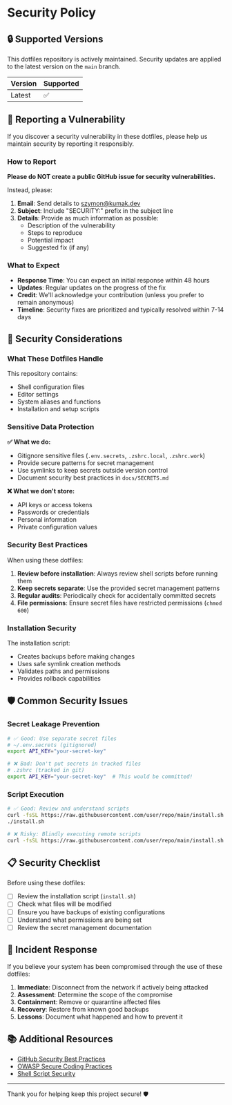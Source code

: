 # Security Policy

## 🔒 Supported Versions

This dotfiles repository is actively maintained. Security updates are applied to the latest version on the `main` branch.

| Version | Supported          |
| ------- | ------------------ |
| Latest  | :white_check_mark: |

## 🐛 Reporting a Vulnerability

If you discover a security vulnerability in these dotfiles, please help us maintain security by reporting it responsibly.

### How to Report

**Please do NOT create a public GitHub issue for security vulnerabilities.**

Instead, please:

1. **Email**: Send details to [szymon@kumak.dev](mailto:szymon@kumak.dev)
2. **Subject**: Include "SECURITY:" prefix in the subject line
3. **Details**: Provide as much information as possible:
   - Description of the vulnerability
   - Steps to reproduce
   - Potential impact
   - Suggested fix (if any)

### What to Expect

- **Response Time**: You can expect an initial response within 48 hours
- **Updates**: Regular updates on the progress of the fix
- **Credit**: We'll acknowledge your contribution (unless you prefer to remain anonymous)
- **Timeline**: Security fixes are prioritized and typically resolved within 7-14 days

## 🔐 Security Considerations

### What These Dotfiles Handle

This repository contains:
- Shell configuration files
- Editor settings
- System aliases and functions
- Installation and setup scripts

### Sensitive Data Protection

**✅ What we do:**
- Gitignore sensitive files (`.env.secrets`, `.zshrc.local`, `.zshrc.work`)
- Provide secure patterns for secret management
- Use symlinks to keep secrets outside version control
- Document security best practices in `docs/SECRETS.md`

**❌ What we don't store:**
- API keys or access tokens
- Passwords or credentials
- Personal information
- Private configuration values

### Security Best Practices

When using these dotfiles:

1. **Review before installation**: Always review shell scripts before running them
2. **Keep secrets separate**: Use the provided secret management patterns
3. **Regular audits**: Periodically check for accidentally committed secrets
4. **File permissions**: Ensure secret files have restricted permissions (`chmod 600`)

### Installation Security

The installation script:
- Creates backups before making changes
- Uses safe symlink creation methods
- Validates paths and permissions
- Provides rollback capabilities

## 🛡️ Common Security Issues

### Secret Leakage Prevention

```bash
# ✅ Good: Use separate secret files
# ~/.env.secrets (gitignored)
export API_KEY="your-secret-key"

# ❌ Bad: Don't put secrets in tracked files
# .zshrc (tracked in git)
export API_KEY="your-secret-key"  # This would be committed!
```

### Script Execution

```bash
# ✅ Good: Review and understand scripts
curl -fsSL https://raw.githubusercontent.com/user/repo/main/install.sh | less
./install.sh

# ❌ Risky: Blindly executing remote scripts
curl -fsSL https://raw.githubusercontent.com/user/repo/main/install.sh | bash
```

## 📋 Security Checklist

Before using these dotfiles:

- [ ] Review the installation script (`install.sh`)
- [ ] Check what files will be modified
- [ ] Ensure you have backups of existing configurations
- [ ] Understand what permissions are being set
- [ ] Review the secret management documentation

## 🚨 Incident Response

If you believe your system has been compromised through the use of these dotfiles:

1. **Immediate**: Disconnect from the network if actively being attacked
2. **Assessment**: Determine the scope of the compromise
3. **Containment**: Remove or quarantine affected files
4. **Recovery**: Restore from known good backups
5. **Lessons**: Document what happened and how to prevent it

## 📚 Additional Resources

- [GitHub Security Best Practices](https://docs.github.com/en/code-security)
- [OWASP Secure Coding Practices](https://owasp.org/www-project-secure-coding-practices-quick-reference-guide/)
- [Shell Script Security](https://github.com/anordal/shellharden/blob/master/how_to_do_things_safely_in_bash.md)

---

Thank you for helping keep this project secure! 🛡️
